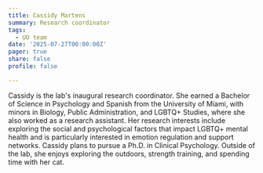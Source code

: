 ```yaml
---
title: Cassidy Martens
summary: Research coordinator
tags: 
  - UO team
date: '2025-07-27T00:00:00Z'
pager: true
share: false
profile: false

---
```


Cassidy is the lab's inaugural research coordinator. She earned a Bachelor of Science in Psychology and Spanish from the University of Miami, with minors in Biology, Public Administration, and LGBTQ+ Studies, where she also worked as a research assistant. Her research interests include exploring the social and psychological factors that impact LGBTQ+ mental health and is particularly interested in emotion regulation and support networks. Cassidy plans to pursue a Ph.D. in Clinical Psychology. Outside of the lab, she enjoys exploring the outdoors, strength training, and spending time with her cat.